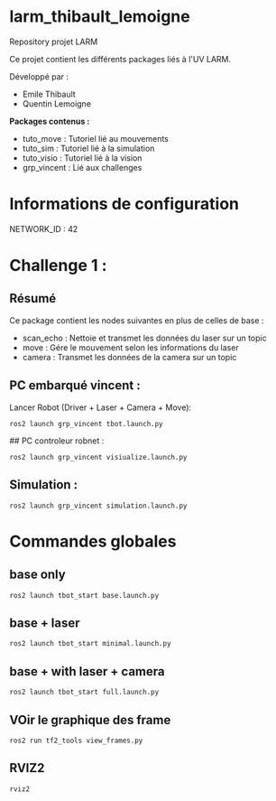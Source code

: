 # larm_thibault_lemoigne
Repository projet LARM

Ce projet contient les différents packages liés à l'UV LARM.

Développé par :
- Emile Thibault
- Quentin Lemoigne

**Packages contenus :**
- tuto_move : Tutoriel lié au mouvements
- tuto_sim : Tutoriel lié à la simulation
- tuto_visio : Tutoriel lié à la vision
- grp_vincent : Lié aux challenges

# Informations de configuration

NETWORK_ID : 42

# Challenge 1 :

## Résumé

Ce package contient les nodes suivantes en plus de celles de base :
- scan_echo : Nettoie et transmet les données du laser sur un topic
- move : Gére le mouvement selon les informations du laser
- camera : Transmet les données de la camera sur un topic

## PC embarqué vincent :

Lancer Robot (Driver + Laser + Camera + Move):
```
ros2 launch grp_vincent tbot.launch.py
```
## PC controleur robnet :

```
ros2 launch grp_vincent visiualize.launch.py
```

## Simulation :

```
ros2 launch grp_vincent simulation.launch.py
```

# Commandes globales

## base only
```ros2 launch tbot_start base.launch.py```

## base + laser
```ros2 launch tbot_start minimal.launch.py```

## base + with laser + camera
```ros2 launch tbot_start full.launch.py```


## VOir le graphique des frame
```
ros2 run tf2_tools view_frames.py
```

## RVIZ2

```
rviz2
```